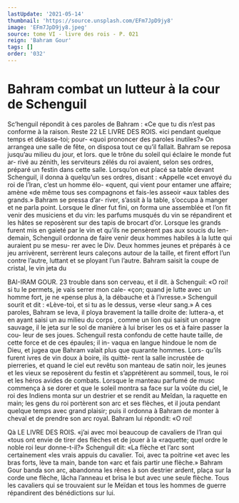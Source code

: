 ```yaml
---
lastUpdate: '2021-05-14'
thumbnail: 'https://source.unsplash.com/EFm7JpD9jy8'
image: 'EFm7JpD9jy8.jpeg'
source: tome VI - livre des rois - P. 021
reign: 'Bahram Gour'
tags: []
order: '032'
---
```


# Bahram combat un lutteur à la cour de Schenguil

Sc’henguil répondit à ces paroles de Bahram : «Ce que tu dis n’est pas conforme à la raison. Reste
22 LE LIVRE DES ROIS.
«ici pendant quelque temps et délasse-toi; pour- «quoi prononcer des paroles inutiles?» On arrangea une salle de fête, on disposa tout ce qu’il fallait. Bahram se reposa jusqu’au milieu du jour, et lors. que le trône du soleil qui éclaire le monde fut ar- rivé au zénith, les serviteurs zélés du roi avaient,
selon ses ordres, préparé un festin dans cette salle. Lorsqu’on eut placé sa table devant Schenguil, il donna à quelqu’un ses ordres, disant : «Appelle «cet envoyé du roi de l’lran, c’est un homme élo-
«quent, qui vient pour entamer une affaire; amène «de même tous ses compagnons et fais-les asseoir «aux tables des grands.» Bahram se pressa d’ar- river, s’assit à la table, s’occupa à manger et ne
parla point. Lorsque le dîner fut fini, on forma
une assemblée et l’on fit venir des musiciens et
du vin: les parfums musqués du vin se répandirent
et les hâtes se reposèrent sur des tapis de brocart d’or.
Lorsque les grands furent mis en gaieté par le
vin et qu’ils ne pensèrent pas aux soucis du len-
demain, Schenguil ordonna de faire venir deux hommes habiles à la lutte qui auraient pu se mesu- rer avec le Div. Deux hommes jeunes et préparés à
ce jeu arrivèrent, serrèrent leurs caleçons autour de
la taille, et firent effort l’un contre l’autre, luttant et se ployant l’un l’autre.
Bahram saisit la coupe de cristal, le vin jeta du

BAI-IRAM GOUR. 23 trouble dans son cerveau, et il dit. à Schenguil: «O roi! si tu le permets, je vais serrer mon cale-
«çon; quand je lutte avec un homme fort, je ne «pense plus à, la débauche et à l’ivresse.» Schenguil
sourit et dit : «Lève-toi, et si tu as le dessus, verse «leur sang.» A ces paroles, Bahram se leva, il ploya bravement la taille droite de: luttera-a, et en ayant saisi un au milieu du corps , comme un lion qui saisit un onagre sauvage, il le jeta sur le sol de manière à lui briser les os et à faire passer la cou- leur de ses joues. Schenguil resta confondu de cette haute taille, de cette force et de ces épaules; il in- vaqua en langue hindoue le nom de Dieu, et jugea que Bahram valait plus que quarante hommes. Lors- qu’ils furent ivres de vin doux à boire, ils quittè-
rent la salle incrustée de pierreries, et quand le ciel eut revêtu son manteau de satin noir, les jeunes et les vieux se reposèrent du festin et s’apprétèrent
au sommeil, tous, le roi et les héros avides de combats.
Lorsque le manteau parfumé de musc commença à
se dorer et que le soleil montra sa face sur la voûte du ciel, le roi des Indiens monta sur un destrier et se rendit au Meîdan, la raquette en main; les gens
du roi portèrent son arc et ses flèches, et il jouta pendant quelque temps avec grand plaisir; puis il ordonna à Bahram de monter à cheval et de prendre son arc royal. Bahram lui répondit: «O roi!

Qà LE LIVRE DES ROIS.
«j’ai avec moi beaucoup de cavaliers de l’lran qui
«tous ont envie de tirer des flèches et de jouer à la «raquette; quel ordre le noble roi leur donne-t-il?» Schenguil dit: «La flèche et l’arc sont certainement
«les vrais appuis du cavalier. Toi, avec ta poitrine «et avec les bras forts, lève ta main, bande ton «arc et fais partir une flèche.» Bahram Gour banda son arc, abandonna les rênes à son destrier ardent, plaça sur la corde une flèche, lâcha l’anneau et brisa
le but avec une seule flèche. Tous les cavaliers qui se trouvaient sur le Meïdan et tous les hommes de guerre répandirent des bénédictions sur lui.
